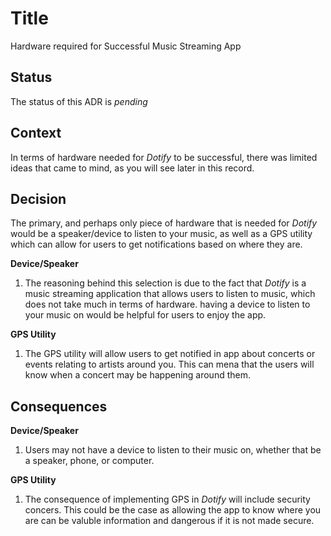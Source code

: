 # Title
Hardware required for Successful Music Streaming App

## Status
The status of this ADR is *pending*

## Context
In terms of hardware needed for *Dotify* to be successful, there was limited ideas that came to mind, as you will see later in this record.

## Decision
The primary, and perhaps only piece of hardware that is needed for *Dotify* would be a speaker/device to listen to your music, as well as a GPS utility which can allow for users to get notifications based on where they are.

**Device/Speaker**
1. The reasoning behind this selection is due to the fact that *Dotify* is a music streaming application that allows users to listen to music, which does not take much in terms of hardware. having a device to listen to your music on would be helpful for users to enjoy the app.

**GPS Utility**
1. The GPS utility will allow users to get notified in app about concerts or events relating to artists around you. This can mena that the users will know when a concert may be happening around them.

## Consequences

**Device/Speaker**
1. Users may not have a device to listen to their music on, whether that be a speaker, phone, or computer.

**GPS Utility**
1. The consequence of implementing GPS in *Dotify* will include security concers. This could be the case as allowing the app to know where you are can be valuble information and dangerous if it is not made secure.
